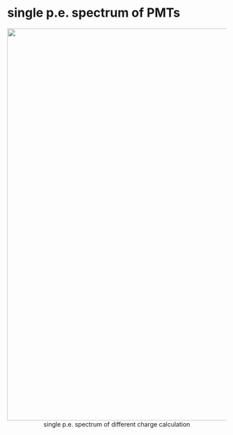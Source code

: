 # single p.e. spectrum of PMTs

<p align="center">
<img src="uncertaintyfig/speled.png" width="900" />
single p.e. spectrum of different charge calculation
</p>

